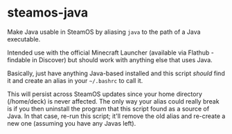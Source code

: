 # steamos-java
Make Java usable in SteamOS by aliasing `java` to the path of a Java executable.

Intended use with the official Minecraft Launcher (available via Flathub - findable in Discover) but should work with anything else that uses Java.

Basically, just have anything Java-based installed and this script _should_ find it and create an alias in your `~/.bashrc` to call it.

This will persist across SteamOS updates since your home directory (/home/deck) is never affected.
The only way your alias could really break is if you then uninstall the program that this script found as a source of Java.
In that case, re-run this script; it'll remove the old alias and re-create a new one (assuming you have any Javas left).
